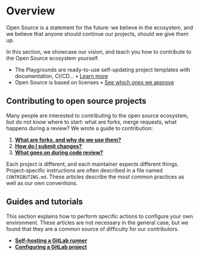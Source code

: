# Overview

Open Source is a statement for the future: we believe in the ecosystem, and we believe that anyone should continue our projects, should we give them up. 

In this section, we showcase our vision, and teach you how to contribute to the Open Source ecosystem yourself.

<div class="grid cards" markdown>

- The Playgrounds are ready-to-use self-updating project templates with documentation, CI/CD… • [Learn more](playground.md)
- Open Source is based on licenses • [See which ones we approve](licenses.md)

</div>

## Contributing to open source projects

Many people are interested to contributing to the open source ecosystem, but do not know where to start: what are forks, merge requests, what happens during a review? We wrote a guide to contribution:

1. [**What are forks, and why do we use them?**](contributing/1-forks.md)
2. [**How do I submit changes?**](contributing/2-changes.md)
3. [**What goes on during code review?**](contributing/3-review.md)

Each project is different, and each maintainer expects different things.
Project-specific instructions are often described in a file named `CONTRIBUTING.md`.
These articles describe the most common practices as well as our own conventions.

## Guides and tutorials

This section explains how to perform specific actions to configure your own environment.
These articles are not necessary in the general case, but we found that they are a common source of difficulty for our contributors.

- [**Self-hosting a GitLab runner**](guides/gitlab-runners.md)
- [**Configuring a GitLab project**](guides/gitlab-config.md)
